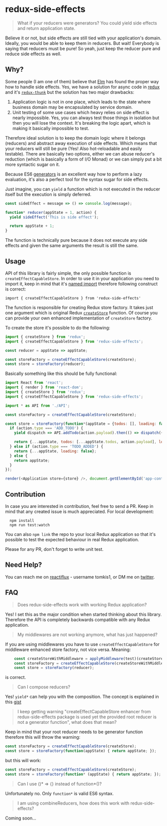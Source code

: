# redux-side-effects

> What if your reducers were generators? You could yield side effects and return application state.

Believe it or not, but side effects are still tied with your application's domain. Ideally, you would be able to keep them in reducers. But wait! Everybody is saying that reducers must be pure! So yeah, just keep the reducer pure and reduce side effects as well.

## Why?

Some people (I am one of them) believe that [Elm](https://github.com/evancz/elm-architecture-tutorial/#example-5-random-gif-viewer) has found the proper way how to handle side effects. Yes, we have a solution for async code in [redux](https://github.com/rackt/redux) and it's [`redux-thunk`](https://github.com/gaearon/redux-thunk) but the solution has two major drawbacks:

1) Application logic is not in one place, which leads to the state where business domain may be encapsulated by service domain.
2) Unit testing of some use cases which heavy relies on side effect is nearly impossible. Yes, you can always test those things in isolation but then you will lose the context. It's breaking the logic apart, which is making it basically impossible to test.

Therefore ideal solution is to keep the domain logic where it belongs (reducers) and abstract away execution of side effects. Which means that your reducers will still be pure (Yes! Also hot-reloadable and easily testable). There are basically two options, either we can abuse reducer's reduction (which is basically a form of I/O Monad) or we can simply put a bit more syntactic sugar on it.

Because ES6 [generators](https://developer.mozilla.org/cs/docs/Web/JavaScript/Reference/Statements/function*) is an excellent way how to perform a lazy evaluation, it's also a perfect tool for the syntax sugar for side effects.

Just imagine, you can `yield` a function which is not executed in the reducer itself but the execution is simply deferred.

```javascript
const sideEffect = message => () => console.log(message);

function* reducer(appState = 1, action) {
  yield sideEffect('This is side effect');

  return appState + 1;
}
```

The function is technically pure because it does not execute any side effects and given the same arguments the result is still the same.

## Usage

API of this library is fairly simple, the only possible function is `createEffectCapableStore`. In order to use it in your application you need to import it, keep in mind that it's [named import](http://www.2ality.com/2014/09/es6-modules-final.html#named_exports_%28several_per_module%29) therefore following construct is correct:

`import { createEffectCapableStore } from 'redux-side-effects'`

The function is responsible for creating Redux store factory. It takes just one argument which is original Redux [`createStore`](http://redux.js.org/docs/api/createStore.html) function. Of course you can provide your own enhanced implementation of `createStore` factory.

To create the store it's possible to do the following:

```javascript
import { createStore } from 'redux';
import { createEffectCapableStore } from 'redux-side-effects';

const reducer = appState => appState;

const storeFactory = createEffectCapableStore(createStore);
const store = storeFactory(reducer);

```

Basically something like this should be fully functional:

```javascript
import React from 'react';
import { render } from 'react-dom';
import { createStore } from 'redux';
import { createEffectCapableStore } from 'redux-side-effects';

import * as API from './API';

const storeFactory = createEffectCapableStore(createStore);

const store = storeFactory(function*(appState = {todos: [], loading: false}, action) {
  if (action.type === 'ADD_TODO') {
    yield dispatch => API.addTodo(action.payload).then(() => dispatch({type: 'TODO_ADDED'}))

    return {...appState, todos: [...appState.todos, action.payload], loading: true};
  } else if (action.type === 'TODO_ADDED') {
    return {...appState, loading: false};
  } else {
    return appState;
  }
});

render(<Application store={store} />, document.getElementById('app-container'));

```

## Contribution

In case you are interested in contribution, feel free to send a PR. Keep in mind that any created issue is much appreciated. For local development:

```
  npm install
  npm run test:watch
```

You can also `npm link` the repo to your local Redux application so that it's possible to test the expected behaviour in real Redux application.

Please for any PR, don't forget to write unit test.

## Need Help?

You can reach me on [reactiflux](http://www.reactiflux.com) - username tomkis1, or DM me on [twitter](https://twitter.com/tomkisw).

## FAQ

> Does redux-side-effects work with working Redux application?

Yes! I set this as the major condition when started thinking about this library. Therefore the API is completely backwards compatible with any
Redux application.

> My middlewares are not working anymore, what has just happened?

If you are using middlewares you have to use `createEffectCapableStore` for middleware enhanced store factory, not vice versa. Meaning:

```javascript
    const createStoreWithMiddleware = applyMiddleware(test)(createStore);
    const storeFactory = createEffectCapableStore(createStoreWithMiddleware);
    const store = storeFactory(reducer);
```

is correct.

> Can I compose reducers?

Yes! `yield*` can help you with the composition. The concept is explained in this [gist](https://gist.github.com/tomkis1/236f6ba182b48fde4dc9)

> I keep getting warning "createEffectCapableStore enhancer from redux-side-effects package is used yet the provided root reducer is not a generator function", what does that mean?

Keep in mind that your root reducer needs to be generator function therefore this will throw the warning:

```javascript
const storeFactory = createEffectCapableStore(createStore);
const store = storeFactory(function(appState) { return appState; });
```

but this will work:

```javascript
const storeFactory = createEffectCapableStore(createStore);
const store = storeFactory(function* (appState) { return appState; });
```

> Can I use ()* => {} instead of function*()?

Unfortunately no. Only `function*` is valid ES6 syntax.

> I am using combineReducers, how does this work with redux-side-effects?

Coming soon...